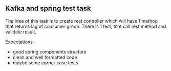 ## Kafka and spring test task
The idea of this task is to create rest controller which will have 1 method that returns lag of consumer group. There is 1 test, that call rest method and validate result.  

Expectations: 
* good spring components structure
* clean and well formatted code
* maybe some corner case tests